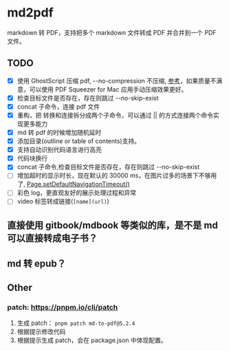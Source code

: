 # md2pdf

markdown 转 PDF，支持把多个 markdown 文件转成 PDF 并合并到一个 PDF 文件。

## TODO

* [x] 使用 GhostScript 压缩 pdf, --no-compression 不压缩, [参考](https://dev.to/woovi/how-to-reduce-the-file-size-of-a-pdf-using-nodejs-50b2)，如果质量不满意，可以使用 PDF Squeezer for Mac 应用手动压缩效果更好。
* [x] 检查目标文件是否存在，存在则跳过 --no-skip-exist
* [x] concat 子命令，连接 pdf 文件
* [x] 重构，把 转换和连接拆分成两个子命令，可以通过 || 的方式连接两个命令实现更多能力
* [x] md 转 pdf 的时候增加随机延时
* [x] 添加目录(outline or table of contents)支持。
* [x] 支持自动识别代码语言进行高亮
* [x] 代码块换行
* [x] concat 子命令,检查目标文件是否存在，存在则跳过 --no-skip-exist
* [ ] 增加超时的显示时长，现在默认的 30000 ms，在图片过多的场景下不够用了, [Page.setDefaultNavigationTimeout()](https://pptr.dev/api/puppeteer.page.setdefaultnavigationtimeout)
* [ ] 彩色 log，更直观友好的展示处理过程和异常
* [ ] video 标签转成链接(`[name](url)`)

## 直接使用 gitbook/mdbook 等类似的库，是不是 md 可以直接转成电子书？

## md 转 epub？

## Other

### patch: https://pnpm.io/cli/patch

1. 生成 patch： `pnpm patch md-to-pdf@5.2.4`
2. 根据提示修改代码
3. 根据提示生成 patch，会在 package.json 中体现配置。
